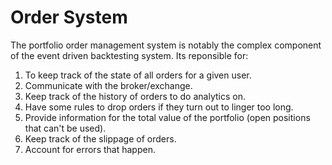 # Order System

The portfolio order management system is notably the complex component of the event driven backtesting system. Its reponsible for:

1. To keep track of the state of all orders for a given user.
1. Communicate with the broker/exchange.
1. Keep track of the history of orders to do analytics on.
1. Have some rules to drop orders if they turn out to linger too long.
1. Provide information for the total value of the portfolio (open positions that can't be used).
1. Keep track of the slippage of orders.
1. Account for errors that happen.